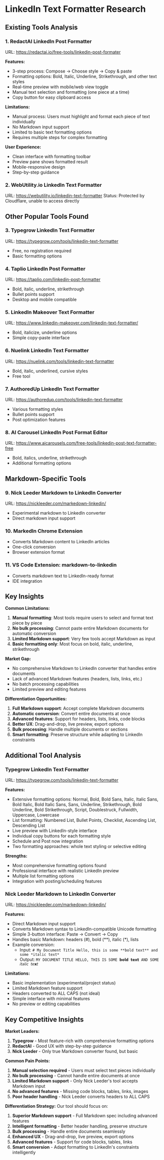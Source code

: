 # LinkedIn Text Formatter Research

## Existing Tools Analysis

### 1. RedactAI LinkedIn Post Formatter
URL: https://redactai.io/free-tools/linkedin-post-formater

**Features:**
- 3-step process: Compose → Choose style → Copy & paste
- Formatting options: Bold, Italic, Underline, Strikethrough, and other text styles
- Real-time preview with mobile/web view toggle
- Manual text selection and formatting (one piece at a time)
- Copy button for easy clipboard access

**Limitations:**
- Manual process: Users must highlight and format each piece of text individually
- No Markdown input support
- Limited to basic text formatting options
- Requires multiple steps for complex formatting

**User Experience:**
- Clean interface with formatting toolbar
- Preview pane shows formatted result
- Mobile-responsive design
- Step-by-step guidance

### 2. WebUtility.io LinkedIn Text Formatter
URL: https://webutility.io/linkedin-text-formatter
Status: Protected by Cloudflare, unable to access directly

## Other Popular Tools Found

### 3. Typegrow LinkedIn Text Formatter
URL: https://typegrow.com/tools/linkedin-text-formatter
- Free, no registration required
- Basic formatting options

### 4. Taplio LinkedIn Post Formatter
URL: https://taplio.com/linkedin-post-formatter
- Bold, italic, underline, strikethrough
- Bullet points support
- Desktop and mobile compatible

### 5. LinkedIn Makeover Text Formatter
URL: https://www.linkedin-makeover.com/linkedin-text-formatter/
- Bold, italicize, underline options
- Simple copy-paste interface

### 6. Nuelink LinkedIn Text Formatter
URL: https://nuelink.com/tools/linkedin-text-formatter
- Bold, italic, underlined, cursive styles
- Free tool

### 7. AuthoredUp LinkedIn Text Formatter
URL: https://authoredup.com/tools/linkedin-text-formatter
- Various formatting styles
- Bullet points support
- Post optimization features

### 8. AI Carousel LinkedIn Post Format Editor
URL: https://www.aicarousels.com/free-tools/linkedin-post-text-formatter-free
- Bold, italics, underline, strikethrough
- Additional formatting options

## Markdown-Specific Tools

### 9. Nick Leeder Markdown to LinkedIn Converter
URL: https://nickleeder.com/markedown-linkedin/
- Experimental markdown to LinkedIn converter
- Direct markdown input support

### 10. MarkedIn Chrome Extension
- Converts Markdown content to LinkedIn articles
- One-click conversion
- Browser extension format

### 11. VS Code Extension: markdown-to-linkedin
- Converts markdown text to LinkedIn-ready format
- IDE integration

## Key Insights

**Common Limitations:**
1. **Manual formatting**: Most tools require users to select and format text piece by piece
2. **No bulk processing**: Cannot paste entire Markdown documents for automatic conversion
3. **Limited Markdown support**: Very few tools accept Markdown as input
4. **Basic formatting only**: Most focus on bold, italic, underline, strikethrough

**Market Gap:**
- No comprehensive Markdown to LinkedIn converter that handles entire documents
- Lack of advanced Markdown features (headers, lists, links, etc.)
- No batch processing capabilities
- Limited preview and editing features

**Differentiation Opportunities:**
1. **Full Markdown support**: Accept complete Markdown documents
2. **Automatic conversion**: Convert entire documents at once
3. **Advanced features**: Support for headers, lists, links, code blocks
4. **Better UX**: Drag-and-drop, live preview, export options
5. **Bulk processing**: Handle multiple documents or sections
6. **Smart formatting**: Preserve structure while adapting to LinkedIn constraints



## Additional Tool Analysis

### Typegrow LinkedIn Text Formatter
URL: https://typegrow.com/tools/linkedin-text-formatter

**Features:**
- Extensive formatting options: Normal, Bold, Bold Sans, Italic, Italic Sans, Bold Italic, Bold Italic Sans, Sans, Underline, Strikethrough, Bold Underline, Bold Strikethrough, Script, Doublestruck, Fullwidth, Uppercase, Lowercase
- List formatting: Numbered List, Bullet Points, Checklist, Ascending List, Descending List
- Live preview with LinkedIn-style interface
- Individual copy buttons for each formatting style
- Schedule and Post now integration
- Two formatting approaches: whole text styling or selective editing

**Strengths:**
- Most comprehensive formatting options found
- Professional interface with realistic LinkedIn preview
- Multiple list formatting options
- Integration with posting/scheduling features

### Nick Leeder Markdown to LinkedIn Converter
URL: https://nickleeder.com/markedown-linkedin/

**Features:**
- Direct Markdown input support
- Converts Markdown syntax to LinkedIn-compatible Unicode formatting
- Simple 3-button interface: Paste → Convert → Copy
- Handles basic Markdown: headers (#), bold (**), italic (*), lists
- Example conversion:
  - Input: `# My Document Title Hello, this is some **bold text** and some *italic text*`
  - Output: `MY DOCUMENT TITLE HELLO, THIS IS SOME 𝗯𝗼𝗹𝗱 𝘁𝗲𝘅𝘁 AND SOME 𝘪𝘵𝘢𝘭𝘪𝘤 𝘵𝘦𝘅𝘵`

**Limitations:**
- Basic implementation (experimental/project status)
- Limited Markdown feature support
- Headers converted to ALL CAPS (not ideal)
- Simple interface with minimal features
- No preview or editing capabilities

## Key Competitive Insights

**Market Leaders:**
1. **Typegrow** - Most feature-rich with comprehensive formatting options
2. **RedactAI** - Good UX with step-by-step guidance
3. **Nick Leeder** - Only true Markdown converter found, but basic

**Common Pain Points:**
1. **Manual selection required** - Users must select text pieces individually
2. **No bulk processing** - Cannot handle entire documents at once
3. **Limited Markdown support** - Only Nick Leeder's tool accepts Markdown input
4. **No advanced features** - Missing code blocks, tables, links, images
5. **Poor header handling** - Nick Leeder converts headers to ALL CAPS

**Differentiation Strategy:**
Our tool should focus on:
1. **Superior Markdown support** - Full Markdown spec including advanced features
2. **Intelligent formatting** - Better header handling, preserve structure
3. **Bulk processing** - Handle entire documents seamlessly
4. **Enhanced UX** - Drag-and-drop, live preview, export options
5. **Advanced features** - Support for code blocks, tables, links
6. **Smart conversion** - Adapt formatting to LinkedIn's constraints intelligently

